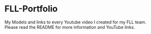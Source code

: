 # FLL-Portfolio
My Models and links to every Youtube video I created for my FLL team.
Please read the README for more information and YouTube links.
